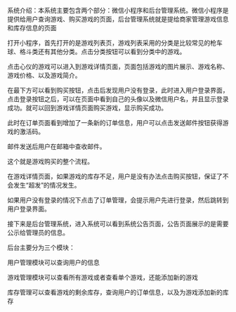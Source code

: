系统介绍：本系统主要包含两个部分：微信小程序和后台管理系统。微信小程序是提供给用户查询游戏、购买游戏的页面，后台管理系统就是提给商家管理游戏信息和库存信息的页面



打开小程序，首先打开的是游戏列表页，游戏列表采用的分类是比较常见的枪车球、格斗类还有其他分类。点击分类按钮可以看到分类中的游戏。

点击心仪的游戏可以进入到游戏详情页面，页面包括游戏的图片展示、游戏名称、游戏价格、以及游戏简介。

在最下方可以看到购买按钮，点击后发现用户没有登录，此时进入用户登录界面，点击登录按钮之后，可以在页面中看到自己的头像以及微信用户名，并且显示登录成功。就可以回到游戏详情页面购买游戏，显示购买成功。

此时在订单页面看到增加了一条新的订单信息，用户可以点击发送邮件按钮获得游戏的激活码。

邮件发送后用户在邮箱中查收邮件。

这个就是游戏购买的整个流程。



在游戏详情页面，如果游戏的库存不足，用户是没有办法点击购买按钮，保证了不会发生“超发”的情况发生。

如果用户没有登录的情况下点击了订单管理，会提示用户先进行登录，然后跳转到用户登录界面。



接下来是后台管理系统，进入系统可以看到系统公告页面，公告页面展示的是需要公示给管理员的信息。

后台主要分为三个模块：

用户管理模块可以查询用户的信息

游戏管理模块可以查看所有游戏或者查看单个游戏，还能添加新的游戏

库存管理可以查看游戏的剩余库存，查询用户的订单信息，以及为游戏添加新的库存